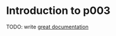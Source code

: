 # Introduction to p003

TODO: write [great documentation](http://jacobian.org/writing/what-to-write/)
